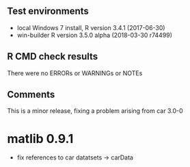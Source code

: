 ## Test environments
* local Windows 7 install, R version 3.4.1 (2017-06-30)
* win-builder R version 3.5.0 alpha (2018-03-30 r74499)

## R CMD check results
There were no ERRORs or WARNINGs or NOTEs

## Comments
This is a minor release, fixing a problem arising from car 3.0-0

# matlib 0.9.1

- fix references to car datatsets -> carData


